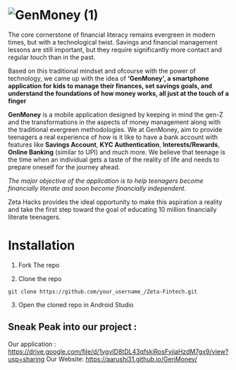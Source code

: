 # ![GenMoney (1)](https://user-images.githubusercontent.com/72685035/129370875-7ac21c9f-a8b0-4bf6-b32d-07c17d2e3552.jpg)

The core cornerstone of financial literacy remains evergreen in modern times, but with a technological twist. Savings and financial management lessons are still important, but they require significantly more contact and regular touch than in the past.

Based on this traditional mindset and ofcourse with the power of technology, we came up with the idea of **‘GenMoney', a smartphone application for kids to manage their finances, set savings goals, and understand the foundations of how money works, all just at the touch of a finger**

**GenMoney** is a mobile application designed by keeping in mind the gen-Z and the transformations in the aspects of money management along with the traditional 
evergreen methodologies. We at GenMoney, aim to provide teenagers a real experience of how is it like to have a bank account with features like **Savings Account**, 
**KYC Authentication**, **Interests/Rewards**, **Online Banking** (similar to UPI) and much more. 
We believe that teenage is the time when an individual gets a taste of the reality of life and needs to prepare oneself for the journey ahead. 

*The major objective of the application is to help teenagers become financially literate and soon become financially independent*. 

Zeta Hacks provides the ideal opportunity to make this aspiration a reality and take the first step toward the goal of educating 10 million financially literate teenagers.

# Installation 

1. Fork The repo 

2. Clone the repo 
```
git clone https://github.com/your_username_/Zeta-Fintech.git
```
3. Open the cloned repo in Android Studio 

## Sneak Peak into our project : 
Our application : https://drive.google.com/file/d/1ygvID8tDL43qfskiRosFyjiaHzdM7gx9/view?usp=sharing
Our Website: https://aarushi31.github.io/GenMoney/





